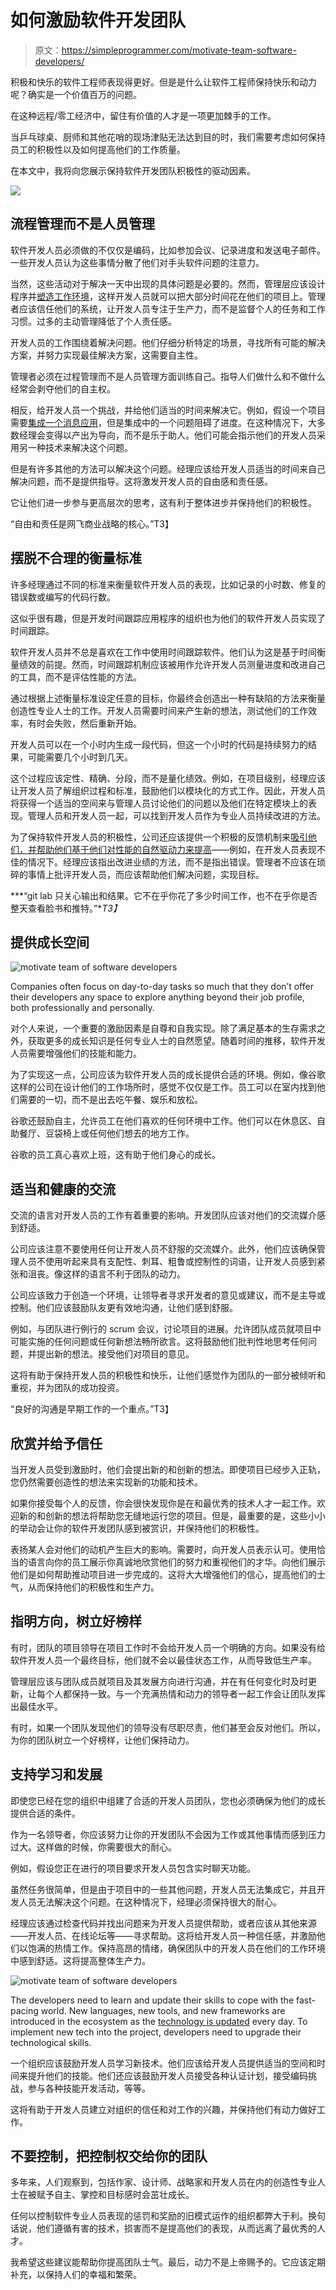 # 如何激励软件开发团队

> 原文：<https://simpleprogrammer.com/motivate-team-software-developers/>

积极和快乐的软件工程师表现得更好。但是是什么让软件工程师保持快乐和动力呢？确实是一个价值百万的问题。

在这种远程/零工经济中，留住有价值的人才是一项更加棘手的工作。

当乒乓球桌、厨师和其他花哨的现场津贴无法达到目的时，我们需要考虑如何保持员工的积极性以及如何提高他们的工作质量。

在本文中，我将向您展示保持软件开发团队积极性的驱动因素。

![](img/fc8ee86b78c577d468083d24c25408f9.png)

## 流程管理而不是人员管理

软件开发人员必须做的不仅仅是编码，比如参加会议、记录进度和发送电子邮件。一些开发人员认为这些事情分散了他们对手头软件问题的注意力。

当然，这些活动对于解决一天中出现的具体问题是必要的。然而，管理层应该设计程序并[塑造工作环境](https://www.amazon/dp/1454918721/makithecompsi-20)，这样开发人员就可以把大部分时间花在他们的项目上。管理者应该信任他们的系统，让开发人员专注于生产力，而不是监督个人的任务和工作习惯。过多的主动管理降低了个人责任感。

开发人员的工作围绕着解决问题。他们仔细分析特定的场景，寻找所有可能的解决方案，并努力实现最佳解决方案，这需要自主性。

管理者必须在过程管理而不是人员管理方面训练自己。指导人们做什么和不做什么经常会剥夺他们的自主权。

相反，给开发人员一个挑战，并给他们适当的时间来解决它。例如，假设一个项目需要[集成一个消息应用](https://www.simform.com/how-to-build-messaging-app-whatsapp-telegram-slack/)，但是集成中的一个问题阻碍了进度。在这种情况下，大多数经理会变得以产出为导向，而不是乐于助人。他们可能会指示他们的开发人员采用另一种技术来解决这个问题。

但是有许多其他的方法可以解决这个问题。经理应该给开发人员适当的时间来自己解决问题，而不是提供指导。这将激发开发人员的自由感和责任感。

它让他们进一步参与更高层次的思考，这有利于整体进步并保持他们的积极性。

“自由和责任是网飞商业战略的核心。”T3】

## 摆脱不合理的衡量标准

许多经理通过不同的标准来衡量软件开发人员的表现，比如记录的小时数、修复的错误数或编写的代码行数。

这似乎很有趣，但是开发时间跟踪应用程序的组织也为他们的软件开发人员实现了时间跟踪。

软件开发人员并不总是喜欢在工作中使用时间跟踪软件。他们认为这是基于时间衡量绩效的前提。然而，时间跟踪机制应该被用作允许开发人员测量进度和改进自己的工具，而不是评估性能的方法。

通过根据上述衡量标准设定任意的目标，你最终会创造出一种有缺陷的方法来衡量创造性专业人士的工作。开发人员需要时间来产生新的想法，测试他们的工作效率，有时会失败，然后重新开始。

开发人员可以在一个小时内生成一段代码，但这一个小时的代码是持续努力的结果，可能需要几个小时到几天。

这个过程应该定性、精确、分段，而不是量化绩效。例如，在项目级别，经理应该让开发人员了解组织过程和标准，鼓励他们以模块化的方式工作。因此，开发人员将获得一个适当的空间来与管理人员讨论他们的问题以及他们在特定模块上的表现。管理人员和开发人员一起，可以找到开发人员作为专业人员持续改进的方法。

为了保持软件开发人员的积极性，公司还应该提供一个积极的反馈机制来[吸引他们，并帮助他们基于他们对性能的自然驱动力来提高](https://www.inc.com/hillel-fuld/how-to-engage-your-team-be-a-great-leader-not-just-a-manager.html)——例如，在开发人员表现不佳的情况下。经理应该指出改进业绩的方法，而不是指出错误。管理者不应该在琐碎的事情上批评开发人员，而应该帮助他们解决问题，实现目标。

***“git lab 只关心输出和结果。它不在乎你花了多少时间工作，也不在乎你是否整天查看脸书和推特。”**T3】*

## 提供成长空间

![motivate team of software developers](img/723a51ae6b174ccfb9fb71074dc100ae.png)

Companies often focus on day-to-day tasks so much that they don’t offer their developers any space to explore anything beyond their job profile, both professionally and personally.

对个人来说，一个重要的激励因素是自尊和自我实现。除了满足基本的生存需求之外，获取更多的成长知识是任何专业人士的自然愿望。随着时间的推移，软件开发人员需要增强他们的技能和能力。

为了实现这一点，公司应该为软件开发人员的成长提供合适的环境。例如，像谷歌这样的公司在设计他们的工作场所时，感觉不仅仅是工作。员工可以在室内找到他们需要的一切，而不是出去吃午餐、娱乐和放松。

谷歌还鼓励自主，允许员工在他们喜欢的任何环境中工作。他们可以在休息区、自助餐厅、豆袋椅上或任何他们想去的地方工作。

谷歌的员工真心喜欢上班，这有助于他们身心的成长。

## 适当和健康的交流

交流的语言对开发人员的工作有着重要的影响。开发团队应该对他们的交流媒介感到舒适。

公司应该注意不要使用任何让开发人员不舒服的交流媒介。此外，他们应该确保管理人员不使用听起来具有支配性、刺耳、粗鲁或控制性的词语，让开发人员感到紧张和沮丧。像这样的语言不利于团队的动力。

公司应该致力于创造一个环境，让领导者寻求开发者的意见或建议，而不是主导或控制。他们应该鼓励队友更有效地沟通，让他们感到舒服。

例如，与团队进行例行的 scrum 会议，讨论项目的进展。允许团队成员就项目中可能实施的任何问题或任何新想法畅所欲言。这将鼓励他们批判性地思考任何问题，并提出新的想法。接受他们对项目的意见。

这将有助于保持开发人员的积极性和快乐，让他们感觉作为团队的一部分被倾听和重视，并为团队的成功投资。

“良好的沟通是早期工作的一个重点。”T3】

## 欣赏并给予信任

当开发人员受到激励时，他们会提出新的和创新的想法。即使项目已经步入正轨，您仍然需要创造性的想法来实现新的功能和技术。

如果你接受每个人的反馈，你会很快发现你是在和最优秀的技术人才一起工作。欢迎新的和创新的想法将帮助您无缝地运行您的项目。但是，最重要的是，这些小小的举动会让你的软件开发团队感到被赏识，并保持他们的积极性。

表扬某人会对他们的动机产生巨大的影响。需要时，向开发人员表示认可。使用恰当的语言向你的员工展示你真诚地欣赏他们的努力和重视他们的才华。向他们展示他们是如何帮助推动项目进一步完成的。这将大大增强他们的信心，提高他们的士气，从而保持他们的积极性和生产力。

## 指明方向，树立好榜样

有时，团队的项目领导在项目工作时不会给开发人员一个明确的方向。如果没有给软件开发人员一个最终目标，他们就不会以最佳状态工作，从而导致低生产率。

管理层应该与团队成员就项目及其发展方向进行沟通，并在有任何变化时及时更新，让每个人都保持一致。与一个充满热情和动力的领导者一起工作会让团队发挥出最佳水平。

有时，如果一个团队发现他们的领导没有尽职尽责，他们甚至会反对他们。所以，为你的团队树立一个好榜样，让他们保持动力。

## 支持学习和发展

即使您已经在您的组织中组建了合适的开发人员团队，您也必须确保为他们的成长提供合适的条件。

作为一名领导者，你应该努力让你的开发团队不会因为工作或其他事情而感到压力过大。这样做的时候，你需要很大的耐心。

例如，假设您正在进行的项目要求开发人员包含实时聊天功能。

虽然任务很简单，但是由于项目中的一些其他问题，开发人员无法集成它，并且开发人员无法解决这个问题。在这种情况下，经理必须保持很大的耐心。

经理应该通过检查代码并找出问题来为开发人员提供帮助，或者应该从其他来源——开发人员、在线论坛等——寻求帮助。这将给开发人员一种信任感，并激励他们以饱满的热情工作。保持高昂的情绪，确保团队中的开发人员在他们的工作环境中感到舒适。这将提高整体生产力。

![motivate team of software developers](img/42fa3bcf9d3f07c382d29bc75c786aca.png)

The developers need to learn and update their skills to cope with the fast-pacing world. New languages, new tools, and new frameworks are introduced in the ecosystem as the [technology is updated](https://www.appvelocity.ca/blog/agile-software-lifecycle-2020) every day. To implement new tech into the project, developers need to upgrade their technological skills.

一个组织应该鼓励开发人员学习新技术。他们应该给开发人员提供适当的空间和时间来提升他们的技能。他们还应该鼓励开发人员接受各种认证计划，接受编码挑战，参与各种技能开发活动，等等。

这将有助于开发人员建立对组织的信任和对工作的兴趣，并保持他们有动力做好工作。

## 不要控制，把控制权交给你的团队

多年来，人们观察到，包括作家、设计师、战略家和开发人员在内的创造性专业人士在被赋予自主、掌控和目标感时会茁壮成长。

任何以控制软件专业人员表现的惩罚和奖励的旧模式运作的组织都弊大于利。换句话说，他们遵循有害的技术，损害而不是提高他们的表现，从而远离了最优秀的人才。

我希望这些建议能帮助你提高团队士气。最后，动力不是上帝赐予的。它应该定期补充，以保持人们的幸福和繁荣。